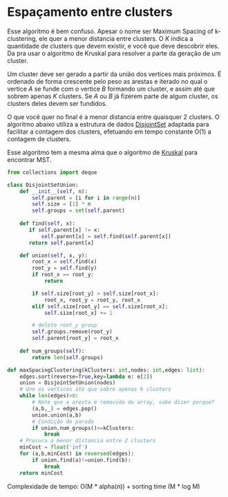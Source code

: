 # Espaçamento entre clusters

Esse algoritmo é bem confuso. Apesar o nome ser Maximum Spacing of k-clustering, ele quer a menor distancia entre clusters. O $K$ indica a quantidade de clusters que devem existir, e você que deve descobrir eles. Da pra usar o algoritmo de Kruskal para resolver a parte da geração de um cluster.

Um cluster deve ser gerado a partir da união dos vertices mais próximos. É ordenado de forma crescente pelo peso as arestas e iterado no qual o vertice $A$ se funde com o vertice $B$ formando um cluster, e assim até que sobrem apenas $K$ clusters. Se $A$ ou $B$ já fizerem parte de algum cluster, os clusters deles devem ser fundidos.

O que você quer no final é a menor distancia entre quaisquer 2 clusters. O algoritmo abaixo utiliza a estrutura de dados [DisjointSet](./../../Estrutura%20de%20Dados/DisjoinSet.md) adaptada para facilitar a contagem dos clusters, efetuando em tempo constante O(1) a contagem de clusters.

Esse algoritmo tem a mesma alma que o algoritmo de [Kruskal](./kruskalsmst.md) para encontrar MST.

```python
from collections import deque

class DisjointSetUnion:
    def __init__(self, n):
        self.parent = [i for i in range(n)]
        self.size = [1] * n
        self.groups = set(self.parent)
 
    def find(self, x):
       if self.parent[x] != x:
           self.parent[x] = self.find(self.parent[x])
       return self.parent[x] 

    def union(self, x, y):
        root_x = self.find(x)
        root_y = self.find(y)
        if root_x == root_y:
            return

        if self.size[root_y] > self.size[root_x]:
            root_x, root_y = root_y, root_x
        elif self.size[root_y] == self.size[root_x]:
            self.size[root_x] += 1

        # delete root_y group
        self.groups.remove(root_y)
        self.parent[root_y] = root_x
    
    def num_groups(self):
        return len(self.groups)

def maxSpacingClustering(kClusters: int,nodes: int,edges: list):
    edges.sort(reverse=True,key=lambda e: e[2])
    union = DisjointSetUnion(nodes)
    # Une os vertices até que sobre apenas k clusters
    while len(edges)>0:
        # Note que a aresta é removida do array, sabe dizer porque?
        (a,b,_) = edges.pop()
        union.union(a,b)
        # Condição de parada
        if union.num_groups()<=kClusters:
            break
    # Procura a menor distancia entre 2 clusters
    minCost = float('inf')
    for (a,b,minCost) in reversed(edges):
        if union.find(a)!=union.find(b):
            break
    return minCost
```

Complexidade de tempo: O(M * alpha(n)) + sorting time (M * log M)
